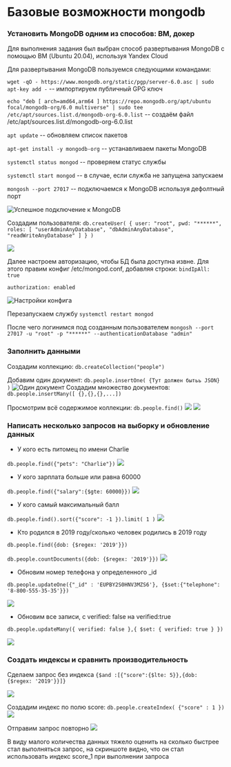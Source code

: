 # Базовые возможности mongodb

### Установить MongoDB одним из способов: ВМ, докер

Для выполнения задания был выбран способ развертывания MongoDB с помощью ВМ (Ubuntu 20.04), используя Yandex Cloud

Для развертывания MongoDB пользуемся следующими командами:

`wget -qO - https://www.mongodb.org/static/pgp/server-6.0.asc | sudo apt-key add -` -- импортируем публичный GPG ключ 

`echo "deb [ arch=amd64,arm64 ] https://repo.mongodb.org/apt/ubuntu focal/mongodb-org/6.0 multiverse" | sudo tee /etc/apt/sources.list.d/mongodb-org-6.0.list` -- создаём файл /etc/apt/sources.list.d/mongodb-org-6.0.list

`apt update` -- обновляем список пакетов

`apt-get install -y mongodb-org` -- устанавливаем пакеты MongoDB

`systemctl status mongod` -- проверяем статус службы

`systemctl start mongod` -- в случае, если служба не запущена запускаем

`mongosh --port 27017` -- подключаемся к MongoDB используя дефолтный порт

![Успешное подключение к MongoDB](https://i.ibb.co/fGJSHd1/2023-04-11-213120.png)

Создадим пользователя:
```db.createUser( { user: "root", pwd: "******", roles: [ "userAdminAnyDatabase", "dbAdminAnyDatabase", "readWriteAnyDatabase" ] } )```


![](https://i.ibb.co/VqZSvWy/2023-04-11-213120.png)

Далее настроем авторизацию, чтобы БД была доступна извне. Для этого правим конфиг /etc/mongod.conf, добавляя строки:
`bindIpAll: true`

`authorization: enabled`

![Настройки конфига](https://user-images.githubusercontent.com/56552417/231258124-609a468e-9d9e-436f-bc11-5729402e3cc7.png)

Перезапускаем службу ```systemctl restart mongod```

После чего логинимся под созданным пользователем ```mongosh --port 27017 -u "root" -p "******" --authenticationDatabase "admin"```

### Заполнить данными

Создадим коллекцию: ```db.createCollection("people")```

Добавим один документ: ```db.people.insertOne( {Тут должен бытьь JSON} )```
![Один документ](https://i.ibb.co/sjZmqj2/2023-04-11-213120.png)
Создадим множество документов: ```db.people.insertMany([ {},{},{},...])```

Просмотрим всё содержимое коллекции: ```db.people.find()```
![](https://i.ibb.co/7r7D0W9/2023-04-11-213120.png)
![](https://i.ibb.co/b5JDRsw/2023-04-11-213120.png)

### Написать несколько запросов на выборку и обновление данных
* У кого есть питомец по имени Charlie

```db.people.find({"pets": "Charlie"})```
![](https://i.ibb.co/GtFZBjF/2023-04-11-213120.png)

* У кого зарплата больше или равна 60000

```db.people.find({"salary":{$gte: 60000}})```
![](https://i.ibb.co/JzVrVSF/2023-04-11-213120.png)

* У кого самый максимальный балл

```db.people.find().sort({"score": -1 }).limit( 1 )```
![](https://i.ibb.co/yWhXzLg/2023-04-11-213120.png)

* Кто родился в 2019 году/сколько человек родились в 2019 году

```db.people.find({dob: {$regex: '2019'}})```

```db.people.countDocuments({dob: {$regex: '2019'}})```
![](https://i.ibb.co/tPbrpKM/2023-04-11-213120.png)

* Обновим номер телефона у определенного _id

```db.people.updateOne({"_id" : 'EUPBY2S0HNV3MZS6'}, {$set:{"telephone": '8-800-555-35-35'}})```

![](https://i.ibb.co/4125KVj/2023-04-11-213120.png)

* Обновим все записи, с verified: false на verified:true

```db.people.updateMany({ verified: false },{ $set: { verified: true } })```

![](https://i.ibb.co/2N1hM5L/2023-04-11-213120.png)

### Создать индексы и сравнить производительность

Сделаем запрос без индекса ```{$and :[{"score":{$lte: 5}},{dob: {$regex: '2019'}}]}```

![](https://i.ibb.co/5Mc4xfT/image.png)

Создадим индекс по полю score: ```db.people.createIndex( {"score" : 1 })```
![](https://i.ibb.co/ZX6VmV1/2023-04-11-233224.png)

Отправим запрос повторно
![](https://i.ibb.co/F57pcgJ/image.png)

В виду малого количества данных тяжело оценить на сколько быстрее стал выполняться запрос, на скриншоте видно, что он стал использовать индекс score_1 при выполнении запроса
